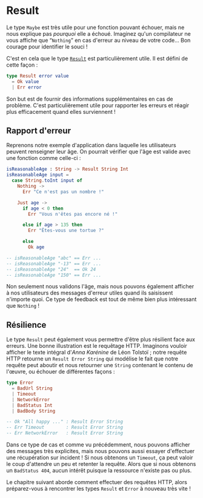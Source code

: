 # Result

Le type `Maybe` est très utile pour une fonction pouvant échouer, mais ne nous explique pas *pourquoi* elle a échoué. Imaginez qu'un compilateur ne vous affiche que “`Nothing`” en cas d'erreur au niveau de votre code… Bon courage pour identifier le souci !

C'est en cela que le type [`Result`][Result] est particulièrement utile. Il est défini de cette façon :

```elm
type Result error value
  = Ok value
  | Err error
```

Son but est de fournir des informations supplémentaires en cas de problème. C'est particulièrement utile pour rapporter les erreurs et réagir plus efficacement quand elles surviennent !

[Result]: https://package.elm-lang.org/packages/elm-lang/core/latest/Result#Result


## Rapport d'erreur

Reprenons notre exemple d'application dans laquelle les utilisateurs peuvent renseigner leur âge. On pourrait vérifier que l'âge est valide avec une fonction comme celle-ci :

```elm
isReasonableAge : String -> Result String Int
isReasonableAge input =
  case String.toInt input of
    Nothing ->
      Err "Ce n'est pas un nombre !"

    Just age ->
      if age < 0 then
        Err "Vous n'êtes pas encore né !"

      else if age > 135 then
        Err "Êtes-vous une tortue ?"

      else
        Ok age

-- isReasonableAge "abc" == Err ...
-- isReasonableAge "-13" == Err ...
-- isReasonableAge "24"  == Ok 24
-- isReasonableAge "150" == Err ...
```

Non seulement nous validons l'âge, mais nous pouvons également afficher à nos utilisateurs des messages d'erreur utiles quand ils saisissent n'importe quoi. Ce type de feedback est tout de même bien plus intéressant que `Nothing` !


## Résilience

Le type `Result` peut également vous permettre d'être plus résilient face aux erreurs. Une bonne illustration est le requêtage HTTP. Imaginons vouloir afficher le texte intégral d'_Anna Karénine_ de Léon Tolstoï ; notre requête HTTP retourne un `Result Error String` qui modélise le fait que notre requête peut aboutir et nous retourner une `String` contenant le contenu de l'œuvre, ou échouer de différentes façons :

```elm
type Error
  = BadUrl String
  | Timeout
  | NetworkError
  | BadStatus Int
  | BadBody String

-- Ok "All happy ..." : Result Error String
-- Err Timeout        : Result Error String
-- Err NetworkError   : Result Error String
```

Dans ce type de cas et comme vu précédemment, nous pouvons afficher des messages très explicites, mais nous pouvons aussi essayer d'effectuer une récupération sur incident ! Si nous obtenons un `Timeout`, ça peut valoir le coup d'attendre un peu et retenter la requête. Alors que si nous obtenons un `BadStatus 404`, aucun intérêt puisque la ressource n'existe pas ou plus.

Le chapitre suivant aborde comment effectuer des requêtes HTTP, alors préparez-vous à rencontrer les types `Result` et `Error` à nouveau très vite !
